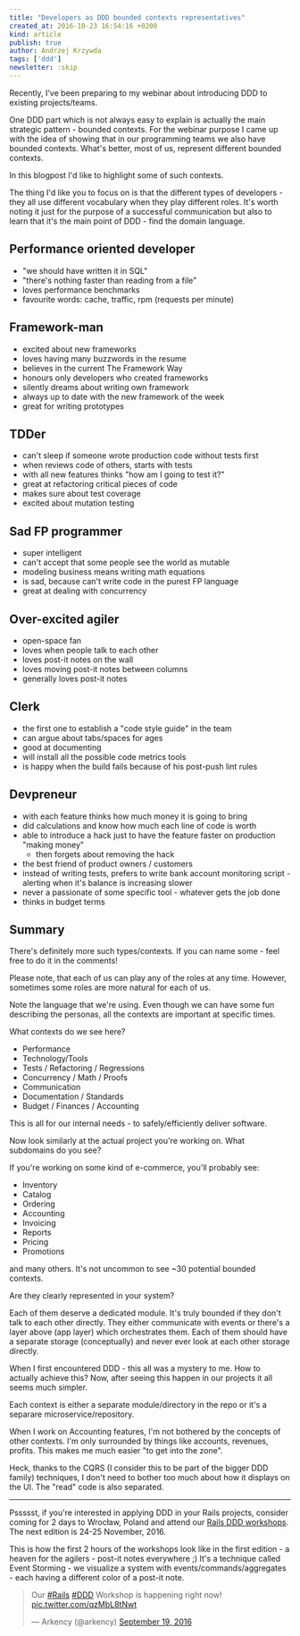 ```yaml
---
title: "Developers as DDD bounded contexts representatives"
created_at: 2016-10-23 16:54:16 +0200
kind: article
publish: true
author: Andrzej Krzywda
tags: ['ddd']
newsletter: :skip
---
```


Recently, I've been preparing to my webinar about introducing DDD to existing projects/teams.

One DDD part which is not always easy to explain is actually the main strategic pattern - bounded contexts. For the webinar purpose I came up with the idea of showing that in our programming teams we also have bounded contexts. What's better, most of us, represent different bounded contexts.

In this blogpost I'd like to highlight some of such contexts.

<!-- more -->

The thing I'd like you to focus on is that the different types of developers - they all use different vocabulary when they play different roles. It's worth noting it just for the purpose of a successful communication but also to learn that it's the main point of DDD - find the domain language.

## Performance oriented developer

- "we should have written it in SQL"
- "there's nothing faster than reading from a file"
- loves performance benchmarks
- favourite words: cache, traffic, rpm (requests per minute)

## Framework-man

- excited about new frameworks
- loves having many buzzwords in the resume
- believes in the current The Framework Way
- honours only developers who created frameworks
- silently dreams about writing own framework
- always up to date with the new framework of the week
- great for writing prototypes

## TDDer

- can't sleep if someone wrote production code without tests first
- when reviews code of others, starts with tests
- with all new features thinks "how am I going to test it?"
- great at refactoring critical pieces of code
- makes sure about test coverage
- excited about mutation testing

## Sad FP programmer

- super intelligent
- can't accept that some people see the world as mutable
- modeling business means writing math equations
- is sad, because can't write code in the purest FP language
- great at dealing with concurrency


## Over-excited agiler

- open-space fan
- loves when people talk to each other
- loves post-it notes on the wall
- loves moving post-it notes between columns
- generally loves post-it notes

## Clerk

- the first one to establish a "code style guide" in the team
- can argue about tabs/spaces for ages
- good at documenting
- will install all the possible code metrics tools
- is happy when the build fails because of his post-push lint rules

## Devpreneur

- with each feature thinks how much money it is going to bring
- did calculations and know how much each line of code is worth
- able to introduce a hack just to have the feature faster on production "making money"
	- then forgets about removing the hack
- the best friend of product owners / customers
- instead of writing tests, prefers to write bank account monitoring script - alerting when it's balance is increasing slower
- never a passionate of some specific tool - whatever gets the job done
- thinks in budget terms

## Summary

There's definitely more such types/contexts. If you can name some - feel free to do it in the comments!

Please note, that each of us can play any of the roles at any time. However, sometimes some roles are more natural for each of us.

Note the language that we're using. Even though we can have some fun describing the personas, all the contexts are important at specific times.

What contexts do we see here?

- Performance
- Technology/Tools
- Tests / Refactoring / Regressions
- Concurrency / Math / Proofs
- Communication
- Documentation / Standards
- Budget / Finances / Accounting

This is all for our internal needs - to safely/efficiently deliver software.

Now look similarly at the actual project you're working on. What subdomains do you see?

If you're working on some kind of e-commerce, you'll probably see:

- Inventory
- Catalog
- Ordering
- Accounting
- Invoicing
- Reports
- Pricing
- Promotions

and many others. It's not uncommon to see ~30 potential bounded contexts.

Are they clearly represented in your system?

Each of them deserve a dedicated module. It's truly bounded if they don't talk to each other directly. They either communicate with events or there's a layer above (app layer) which orchestrates them. Each of them should have a separate storage (conceptually) and never ever look at each other storage directly.

When I first encountered DDD - this all was a mystery to me. How to actually achieve this? Now, after seeing this happen in our projects it all seems much simpler.

Each context is either a separate module/directory in the repo or it's a separare microservice/repository.

When I work on Accounting features, I'm not bothered by the concepts of other contexts. I'm only surrounded by things like accounts, revenues, profits. This makes me much easier "to get into the zone".

Heck, thanks to the CQRS (I consider this to be part of the bigger DDD family) techniques, I don't need to bother too much about how it displays on the UI. The "read" code is also separated.

--------------


Pssssst, if you're interested in applying DDD in your Rails projects, consider coming for 2 days to Wrocław, Poland and attend our [Rails DDD workshops](http://blog.arkency.com/ddd-training/). The next edition is 24-25 November, 2016.

This is how the first 2 hours of the workshops look like in the first edition - a heaven for the agilers - post-it notes everywhere ;) It's a technique called Event Storming - we visualize a system with events/commands/aggregates - each having a different color of a post-it note.

<blockquote class="twitter-video" data-lang="en"><p lang="en" dir="ltr">Our <a href="https://twitter.com/hashtag/Rails?src=hash">#Rails</a> <a href="https://twitter.com/hashtag/DDD?src=hash">#DDD</a> Workshop is happening right now! <a href="https://t.co/qzMbL8tNwt">pic.twitter.com/qzMbL8tNwt</a></p>&mdash; Arkency (@arkency) <a href="https://twitter.com/arkency/status/777798532132638720">September 19, 2016</a></blockquote> <script async src="//platform.twitter.com/widgets.js" charset="utf-8"></script>
